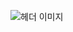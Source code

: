 ![헤더 이미지](https://capsule-render.vercel.app/api?type=waving&height=300&color=gradient&text=강의하는%20테크니컬%20에디터%20윤가희입니다.&fontSize=50&fontAlignY=44)
